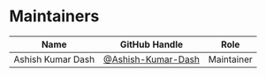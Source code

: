 # Maintainers

| Name          | GitHub Handle    | Role             |
|---------------|------------------|------------------|
| Ashish Kumar Dash      | [@Ashish-Kumar-Dash](https://github.com/Ashish-Kumar-Dash) | Maintainer 